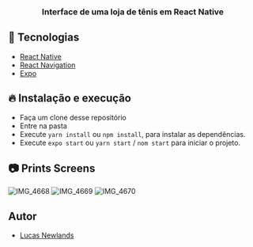 <h3 align="center">
  Interface de uma loja de tênis em React Native
</h3>

## 🚀 Tecnologias 

- [React Native](https://facebook.github.io/react-native)
- [React Navigation](https://reactnavigation.org)
- [Expo](https://expo.io)

## 🔥 Instalação e execução

- Faça um clone desse repositório
- Entre na pasta
- Execute `yarn install` ou `npm install`, para instalar as dependências.
- Execute `expo start` ou `yarn start` / `nom start` para iniciar o projeto.

## 📷 Prints Screens 
  ![IMG_4668](https://user-images.githubusercontent.com/58925749/103312216-1867b200-49fb-11eb-9772-4c36ecb0c7b3.PNG)
  ![IMG_4669](https://user-images.githubusercontent.com/58925749/103312219-1b62a280-49fb-11eb-9e77-98c4305a028a.PNG)
  ![IMG_4670](https://user-images.githubusercontent.com/58925749/103312223-1dc4fc80-49fb-11eb-83ee-7b62f625afff.PNG)



## Autor
- [Lucas Newlands](https://github.com/newlandslucas)
